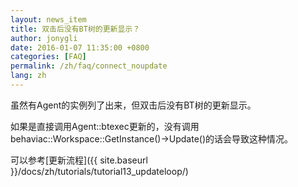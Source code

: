 ```yaml
---
layout: news_item
title: 双击后没有BT树的更新显示？
author: jonygli
date: 2016-01-07 11:35:00 +0800
categories: [FAQ]
permalink: /zh/faq/connect_noupdate
lang: zh
---
```


虽然有Agent的实例列了出来，但双击后没有BT树的更新显示。

如果是直接调用Agent::btexec更新的，没有调用behaviac::Workspace::GetInstance()->Update()的话会导致这种情况。

可以参考[更新流程]({{ site.baseurl }}/docs/zh/tutorials/tutorial13_updateloop/)